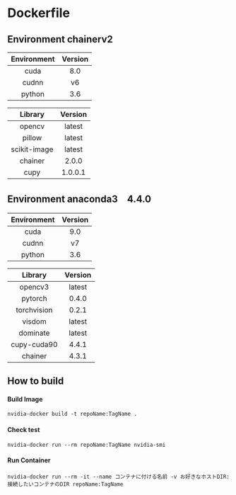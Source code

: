 # Dockerfile

## Environment chainerv2

| Environment   |  Version  |
|:-------------:|:---------:|
| cuda          | 8.0       |
| cudnn         | v6        |
| python        | 3.6       |

| Library       |  Version  |
|:-------------:|:---------:|
| opencv        | latest    |
| pillow        | latest    |
| scikit-image  | latest    |
| chainer       | 2.0.0     |
| cupy          | 1.0.0.1   |

## Environment anaconda3　4.4.0

| Environment   |  Version  |
|:-------------:|:---------:|
| cuda          | 9.0       |
| cudnn         | v7        |
| python        | 3.6       |

| Library       |  Version  |
|:-------------:|:---------:|
| opencv3       | latest    |
| pytorch       | 0.4.0     |
| torchvision   | 0.2.1     |
| visdom        | latest    |
| dominate      | latest    |
| cupy-cuda90   | 4.4.1     |
| chainer       | 4.3.1     |


## How to build

#### Build Image
`nvidia-docker build -t repoName:TagName .`
#### Check test
`nvidia-docker run --rm repoName:TagName nvidia-smi`
#### Run Container
`nvidia-docker run --rm -it --name コンテナに付ける名前 -v お好きなホストDIR:接続したいコンテナのDIR repoName:TagName`

